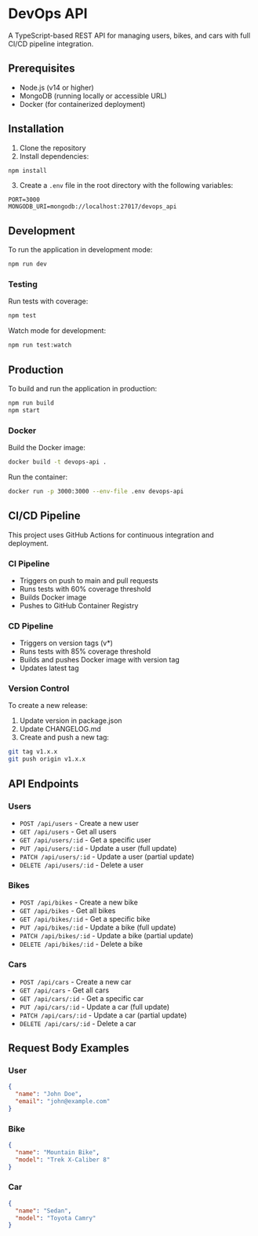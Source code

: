 # DevOps API

A TypeScript-based REST API for managing users, bikes, and cars with full CI/CD pipeline integration.

## Prerequisites

- Node.js (v14 or higher)
- MongoDB (running locally or accessible URL)
- Docker (for containerized deployment)

## Installation

1. Clone the repository
2. Install dependencies:
```bash
npm install
```
3. Create a `.env` file in the root directory with the following variables:
```
PORT=3000
MONGODB_URI=mongodb://localhost:27017/devops_api
```

## Development

To run the application in development mode:

```bash
npm run dev
```

### Testing

Run tests with coverage:
```bash
npm test
```

Watch mode for development:
```bash
npm run test:watch
```

## Production

To build and run the application in production:

```bash
npm run build
npm start
```

### Docker

Build the Docker image:
```bash
docker build -t devops-api .
```

Run the container:
```bash
docker run -p 3000:3000 --env-file .env devops-api
```

## CI/CD Pipeline

This project uses GitHub Actions for continuous integration and deployment.

### CI Pipeline
- Triggers on push to main and pull requests
- Runs tests with 60% coverage threshold
- Builds Docker image
- Pushes to GitHub Container Registry

### CD Pipeline
- Triggers on version tags (v*)
- Runs tests with 85% coverage threshold
- Builds and pushes Docker image with version tag
- Updates latest tag

### Version Control
To create a new release:
1. Update version in package.json
2. Update CHANGELOG.md
3. Create and push a new tag:
```bash
git tag v1.x.x
git push origin v1.x.x
```

## API Endpoints

### Users

- `POST /api/users` - Create a new user
- `GET /api/users` - Get all users
- `GET /api/users/:id` - Get a specific user
- `PUT /api/users/:id` - Update a user (full update)
- `PATCH /api/users/:id` - Update a user (partial update)
- `DELETE /api/users/:id` - Delete a user

### Bikes

- `POST /api/bikes` - Create a new bike
- `GET /api/bikes` - Get all bikes
- `GET /api/bikes/:id` - Get a specific bike
- `PUT /api/bikes/:id` - Update a bike (full update)
- `PATCH /api/bikes/:id` - Update a bike (partial update)
- `DELETE /api/bikes/:id` - Delete a bike

### Cars

- `POST /api/cars` - Create a new car
- `GET /api/cars` - Get all cars
- `GET /api/cars/:id` - Get a specific car
- `PUT /api/cars/:id` - Update a car (full update)
- `PATCH /api/cars/:id` - Update a car (partial update)
- `DELETE /api/cars/:id` - Delete a car

## Request Body Examples

### User
```json
{
  "name": "John Doe",
  "email": "john@example.com"
}
```

### Bike
```json
{
  "name": "Mountain Bike",
  "model": "Trek X-Caliber 8"
}
```

### Car
```json
{
  "name": "Sedan",
  "model": "Toyota Camry"
}
``` 